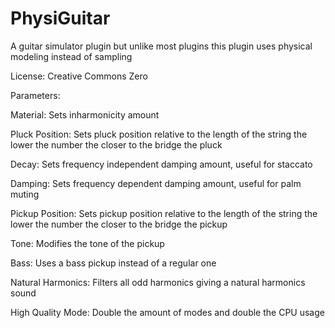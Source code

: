 # PhysiGuitar
A guitar simulator plugin but unlike most plugins this plugin uses physical modeling instead of sampling

License:
Creative Commons Zero

Parameters:

Material: 
Sets inharmonicity amount

Pluck Position:
Sets pluck position relative to the length of the string the lower the number the closer to the bridge the pluck

Decay:
Sets frequency independent damping amount, useful for staccato

Damping:
Sets frequency dependent damping amount, useful for palm muting

Pickup Position:
Sets pickup position relative to the length of the string the lower the number the closer to the bridge the pickup

Tone:
Modifies the tone of the pickup

Bass:
Uses a bass pickup instead of a regular one

Natural Harmonics:
Filters all odd harmonics giving a natural harmonics sound

High Quality Mode:
Double the amount of modes and double the CPU usage
